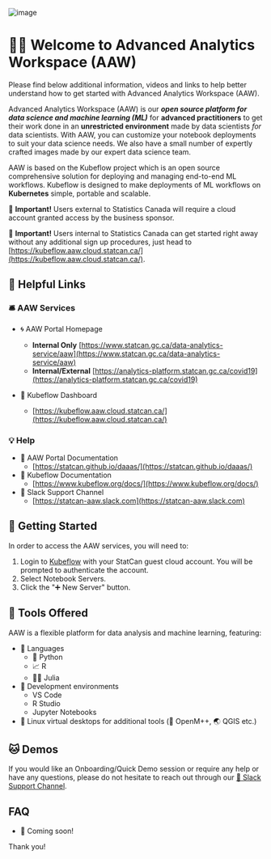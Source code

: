 ![image](https://user-images.githubusercontent.com/8212170/153892366-0b44876f-a69e-41ac-9dc7-bfcd2de56977.png)

# 🧙🔮 Welcome to Advanced Analytics Workspace (AAW)

Please find below additional information, videos and links to help better understand how to get started with Advanced Analytics Workspace (AAW). 

Advanced Analytics Workspace (AAW) is our **_open source platform for data science and machine learning (ML)_** for **advanced practitioners** to get their work done in an **unrestricted environment** made by data scientists _for_ data scientists. With AAW, you can customize your notebook deployments to suit your data science needs. We also have a small number of expertly crafted images made by our expert data science team.

AAW is based on the Kubeflow project which is an open source comprehensive solution for deploying and managing end-to-end ML workflows. Kubeflow is designed to make deployments of ML workflows on **Kubernetes** simple, portable and scalable.

🔔 **Important!** Users external to Statistics Canada will require a cloud account granted access by the business sponsor.

🔔 **Important!** Users internal to Statistics Canada can get started right away without any additional sign up procedures, just head to  [https://kubeflow.aaw.cloud.statcan.ca/](https://kubeflow.aaw.cloud.statcan.ca/).


## 🔗 Helpful Links

### 🛎️ AAW Services

- 🌀 AAW Portal Homepage
  - **Internal Only** [https://www.statcan.gc.ca/data-analytics-service/aaw](https://www.statcan.gc.ca/data-analytics-service/aaw)
  - **Internal/External** [https://analytics-platform.statcan.gc.ca/covid19](https://analytics-platform.statcan.gc.ca/covid19)

- 🤖 Kubeflow Dashboard
  - [https://kubeflow.aaw.cloud.statcan.ca/](https://kubeflow.aaw.cloud.statcan.ca/) 

### 💡 Help

- 📗 AAW Portal Documentation
  - [https://statcan.github.io/daaas/](https://statcan.github.io/daaas/)
- 📘 Kubeflow Documentation
  - [https://www.kubeflow.org/docs/](https://www.kubeflow.org/docs/)  
- 🤝 Slack Support Channel
  - [https://statcan-aaw.slack.com](https://statcan-aaw.slack.com)

## 🧭 Getting Started

In order to access the AAW services, you will need to:

1. Login to [Kubeflow](https://kubeflow.aaw.cloud.statcan.ca/) with your StatCan guest cloud account. You will be prompted to authenticate the account.
2. Select Notebook Servers.
3. Click the "➕ New Server" button.

## 🧰 Tools Offered

AAW is a flexible platform for data analysis and machine learning, featuring:

  - 📜 Languages
    - 🐍 Python
    - 📈 R
    - 👩‍🔬 Julia
  - 🧮 Development environments
    - VS Code
    - R Studio
    - Jupyter Notebooks
  - 🐧 Linux virtual desktops for additional tools (🧫 OpenM++, 🌏 QGIS etc.)

## 🐱 Demos

If you would like an Onboarding/Quick Demo session or require any help or have any questions, please do not hesitate to reach out through our [🤝 Slack Support Channel](https://statcan-aaw.slack.com).

## FAQ

- 🚧 Coming soon!

Thank you! 
